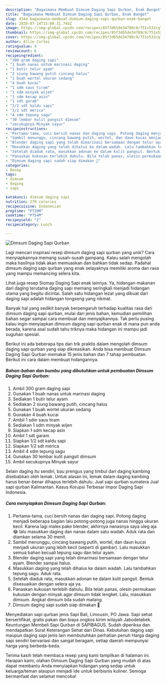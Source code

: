 ```yaml
---
description: "Bagaimana Membuat Dimsum Daging Sapi Qurban, Enak Banget"
title: "Bagaimana Membuat Dimsum Daging Sapi Qurban, Enak Banget"
slug: 4344-bagaimana-membuat-dimsum-daging-sapi-qurban-enak-banget
date: 2020-07-14T15:00:31.745Z
image: https://img-global.cpcdn.com/recipes/85f3d65de34789c9/751x532cq70/dimsum-daging-sapi-qurban-foto-resep-utama.jpg
thumbnail: https://img-global.cpcdn.com/recipes/85f3d65de34789c9/751x532cq70/dimsum-daging-sapi-qurban-foto-resep-utama.jpg
cover: https://img-global.cpcdn.com/recipes/85f3d65de34789c9/751x532cq70/dimsum-daging-sapi-qurban-foto-resep-utama.jpg
author: Allie Cortez
ratingvalue: 4
reviewcount: 6
recipeingredient:
- "300 gram daging sapi"
- "1 buah nanas untuk marinasi daging"
- "1 butir telur ayam"
- "2 siung bawang putih cincang halus"
- "1 buah wortel ukuran sedang"
- "4 buah kucai"
- "1 sdm saus tiram"
- "1 sdm minyak wijen"
- "1 sdm kecap asin"
- "1 sdt garam"
- "1/2 sdt kaldu sapi"
- "1/2 sdt merica"
- "4 sdm tepung sagu"
- "30 lembar kulit pangsit dimsum"
- "secukupnya Minyak sayur"
recipeinstructions:
- "Pertama-tama, cuci bersih nanas dan daging sapi. Potong daging menjadi beberapa bagian lalu potong-potong juga nanas hingga ukuran kecil. Karena lagi males pake blender, akhirnya nanasnya saya uleg aja 😂 lalu masukkan daging dan nanas dalam satu wadah. Aduk rata dan diamkan selama 30 menit."
- "Sambil menunggu, cincang bawang putih, wortel, dan daun kucai menjadi ukuran yang lebih kecil (seperti di gambar). Lalu masukkan semua bahan kecuali tepung sagu dan telur ayam."
- "Blender daging sapi yang telah dimarinasi bersamaan dengan telur ayam. Blender sampai halus."
- "Masukkan daging yang telah dihalus ke dalam wadah. Lalu tambahkan tepung sagu. Aduk rata."
- "Setelah diaduk rata, masukkan adonan ke dalam kulit pangsit. Bentuk disesuaikan dengan selera aja ya."
- "Panaskan kukusan terlebih dahulu. Bila telah panas, olesin permukaan kukusan dengan minyak agar dimsum tidak lengket. Lalu, masukkan dimsum. Angkat dimsum bila sudah matang."
- "Dimsum daging sapi sudah siap dimakan 🥰"
categories:
- Resep
tags:
- dimsum
- daging
- sapi

katakunci: dimsum daging sapi 
nutrition: 279 calories
recipecuisine: Indonesian
preptime: "PT28M"
cooktime: "PT54M"
recipeyield: "2"
recipecategory: Lunch

---
```



![Dimsum Daging Sapi Qurban](https://img-global.cpcdn.com/recipes/85f3d65de34789c9/751x532cq70/dimsum-daging-sapi-qurban-foto-resep-utama.jpg)

Lagi mencari inspirasi resep dimsum daging sapi qurban yang unik? Cara menyiapkannya memang susah-susah gampang. Kalau salah mengolah maka hasilnya tidak akan memuaskan dan bahkan tidak sedap. Padahal dimsum daging sapi qurban yang enak selayaknya memiliki aroma dan rasa yang mampu memancing selera kita.

Lihat juga resep Siomay Daging Sapi enak lainnya. Ya, hidangan makanan dari daging terutama daging sapi memang seringkali menjadi hidangan utama yang begitu dicintai. Salah satu hidangan lezat yang dibuat dari daging sapi adalah hidangan tongseng yang nikmat.

Banyak hal yang sedikit banyak berpengaruh terhadap kualitas rasa dari dimsum daging sapi qurban, mulai dari jenis bahan, kemudian pemilihan bahan segar sampai cara membuat dan menyajikannya. Tak perlu pusing kalau ingin menyiapkan dimsum daging sapi qurban enak di mana pun anda berada, karena asal sudah tahu triknya maka hidangan ini mampu jadi suguhan spesial.


Berikut ini ada beberapa tips dan trik praktis dalam mengolah dimsum daging sapi qurban yang siap dikreasikan. Anda bisa membuat Dimsum Daging Sapi Qurban memakai 15 jenis bahan dan 7 tahap pembuatan. Berikut ini cara dalam membuat hidangannya.

<!--inarticleads1-->

##### Bahan-bahan dan bumbu yang dibutuhkan untuk pembuatan Dimsum Daging Sapi Qurban:

1. Ambil 300 gram daging sapi
1. Gunakan 1 buah nanas untuk marinasi daging
1. Sediakan 1 butir telur ayam
1. Sediakan 2 siung bawang putih, cincang halus
1. Gunakan 1 buah wortel ukuran sedang
1. Gunakan 4 buah kucai
1. Ambil 1 sdm saus tiram
1. Sediakan 1 sdm minyak wijen
1. Siapkan 1 sdm kecap asin
1. Ambil 1 sdt garam
1. Siapkan 1/2 sdt kaldu sapi
1. Siapkan 1/2 sdt merica
1. Ambil 4 sdm tepung sagu
1. Gunakan 30 lembar kulit pangsit dimsum
1. Ambil secukupnya Minyak sayur


Selain daging itu sendiri, bau prengus yang timbul dari daging kambing disebabkan oleh lemak. Untuk alasan ini, lemak dalam daging kambing harus benar-benar dihapus terlebih dahulu. Jual sapi qurban sumatera Jual sapi qurban Kalimantan. Kasus Korupsi Terbesar Impor Daging Sapi Indonesia. 

<!--inarticleads2-->

##### Cara menyiapkan Dimsum Daging Sapi Qurban:

1. Pertama-tama, cuci bersih nanas dan daging sapi. Potong daging menjadi beberapa bagian lalu potong-potong juga nanas hingga ukuran kecil. Karena lagi males pake blender, akhirnya nanasnya saya uleg aja 😂 lalu masukkan daging dan nanas dalam satu wadah. Aduk rata dan diamkan selama 30 menit.
1. Sambil menunggu, cincang bawang putih, wortel, dan daun kucai menjadi ukuran yang lebih kecil (seperti di gambar). Lalu masukkan semua bahan kecuali tepung sagu dan telur ayam.
1. Blender daging sapi yang telah dimarinasi bersamaan dengan telur ayam. Blender sampai halus.
1. Masukkan daging yang telah dihalus ke dalam wadah. Lalu tambahkan tepung sagu. Aduk rata.
1. Setelah diaduk rata, masukkan adonan ke dalam kulit pangsit. Bentuk disesuaikan dengan selera aja ya.
1. Panaskan kukusan terlebih dahulu. Bila telah panas, olesin permukaan kukusan dengan minyak agar dimsum tidak lengket. Lalu, masukkan dimsum. Angkat dimsum bila sudah matang.
1. Dimsum daging sapi sudah siap dimakan 🥰


Menyediakan sapi qurban jenis Sapi Bali, Limousin, PO Jawa. Sapi sehat bersertifikat, gratis pakan dan biaya ongkos kirim wilayah Jabodetabek. Keuntungan Membeli Sapi Qurban di SAPIBAGUS. Sudah diperiksa dan mendapatkan Surat Keterangan Sehat dari Dinas. Kebutuhan daging sapi maupun daging sapi jenis lain membutuhkan perhatian penuh Harga daging sapi sendiri bervariasi dan sangat beragam, setiap daerah mempunyai harga yang berbeda-beda. 

Terima kasih telah membaca resep yang kami tampilkan di halaman ini. Harapan kami, olahan Dimsum Daging Sapi Qurban yang mudah di atas dapat membantu Anda menyiapkan hidangan yang sedap untuk keluarga/teman ataupun menjadi ide untuk berbisnis kuliner. Semoga bermanfaat dan selamat mencoba!

